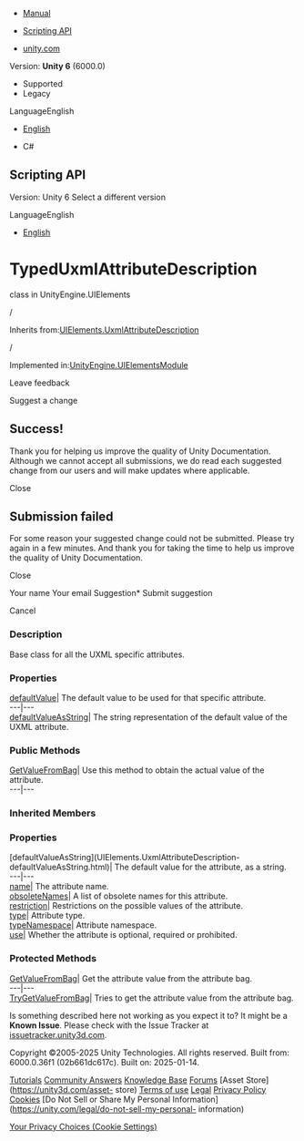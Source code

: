 [ ]()

  * [Manual](../Manual/index.html)
  * [Scripting API](../ScriptReference/index.html)

  * [unity.com](https://unity.com/)

Version: **Unity 6** (6000.0)

  * Supported
  * Legacy

LanguageEnglish

  * [English]()

  * C#

[ ](https://docs.unity3d.com)

## Scripting API

Version: Unity 6 Select a different version

LanguageEnglish

  * [English]()

# TypedUxmlAttributeDescription<T0>

class in UnityEngine.UIElements

/

Inherits
from:[UIElements.UxmlAttributeDescription](UIElements.UxmlAttributeDescription.html)

/

Implemented
in:[UnityEngine.UIElementsModule](UnityEngine.UIElementsModule.html)

Leave feedback

Suggest a change

## Success!

Thank you for helping us improve the quality of Unity Documentation. Although
we cannot accept all submissions, we do read each suggested change from our
users and will make updates where applicable.

Close

## Submission failed

For some reason your suggested change could not be submitted. Please <a>try
again</a> in a few minutes. And thank you for taking the time to help us
improve the quality of Unity Documentation.

Close

Your name Your email Suggestion* Submit suggestion

Cancel

[ ]()

### Description

Base class for all the UXML specific attributes.

### Properties

[defaultValue](UIElements.TypedUxmlAttributeDescription_1-defaultValue.html)|
The default value to be used for that specific attribute.  
---|---  
[defaultValueAsString](UIElements.TypedUxmlAttributeDescription_1-defaultValueAsString.html)|
The string representation of the default value of the UXML attribute.  
  
### Public Methods

[GetValueFromBag](UIElements.TypedUxmlAttributeDescription_1.GetValueFromBag.html)|
Use this method to obtain the actual value of the attribute.  
---|---  
  
### Inherited Members

### Properties

[defaultValueAsString](UIElements.UxmlAttributeDescription-
defaultValueAsString.html)|  The default value for the attribute, as a string.  
---|---  
[name](UIElements.UxmlAttributeDescription-name.html)|  The attribute name.  
[obsoleteNames](UIElements.UxmlAttributeDescription-obsoleteNames.html)|  A
list of obsolete names for this attribute.  
[restriction](UIElements.UxmlAttributeDescription-restriction.html)|
Restrictions on the possible values of the attribute.  
[type](UIElements.UxmlAttributeDescription-type.html)|  Attribute type.  
[typeNamespace](UIElements.UxmlAttributeDescription-typeNamespace.html)|
Attribute namespace.  
[use](UIElements.UxmlAttributeDescription-use.html)|  Whether the attribute is
optional, required or prohibited.  
  
### Protected Methods

[GetValueFromBag](UIElements.UxmlAttributeDescription.GetValueFromBag.html)|
Get the attribute value from the attribute bag.  
---|---  
[TryGetValueFromBag](UIElements.UxmlAttributeDescription.TryGetValueFromBag.html)|
Tries to get the attribute value from the attribute bag.  
  
Is something described here not working as you expect it to? It might be a
**Known Issue**. Please check with the Issue Tracker at
[issuetracker.unity3d.com](https://issuetracker.unity3d.com).

Copyright ©2005-2025 Unity Technologies. All rights reserved. Built from:
6000.0.36f1 (02b661dc617c). Built on: 2025-01-14.

[Tutorials](https://unity3d.com/learn) [Community
Answers](https://answers.unity3d.com) [Knowledge
Base](https://support.unity3d.com/hc/en-us)
[Forums](https://forum.unity3d.com) [Asset Store](https://unity3d.com/asset-
store) [Terms of use](https://docs.unity3d.com/Manual/TermsOfUse.html)
[Legal](https://unity.com/legal) [Privacy
Policy](https://unity.com/legal/privacy-policy)
[Cookies](https://unity.com/legal/cookie-policy) [Do Not Sell or Share My
Personal Information](https://unity.com/legal/do-not-sell-my-personal-
information)

[Your Privacy Choices (Cookie Settings)](javascript:void\(0\);)

